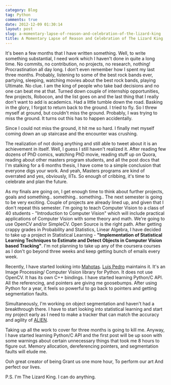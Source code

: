 ```yaml
---
category: Blog
tag: Python
comments: true
date: 2012-12-09 01:30:14
layout: post
slug: a-momentary-lapse-of-reason-and-celebration-of-the-lizard-king
title: A Momentary Lapse of Reason and Celebration of The Lizard King
---
```


It's been a few months that I have written something. Well, to write something substantial, I need work which I haven't done in quite a long time. No commits, no contribution, no projects, no research, nothing! Procrastination all day long. I don't even remember how I spent my last three months. Probably, listening to some of the best rock bands ever, partying, sleeping, watching movies about the best rock bands, playing Ultimate. No clue. I am the king of people who take bad decisions and no one can beat me at that. Turned down couple of internship opportunities, few projects, Robocon, and the list goes on and the last thing that I really don't want to add is academics. Had a little tumble down the road. Basking in the glory, I forgot to return back to the ground. I tried to fly. So I threw myself at ground, but couldn't miss the ground. Probably, I was trying to miss the ground. It turns out this has to happen accidentally.

Since I could not miss the ground, it hit me so hard. I finally met myself coming down an up staircase and the encounter was crushing.

The realization of not doing anything and still able to tweet about it is an achievement in itself. Well, I guess I still haven't realized it. After reading few dozens of PhD comics, watching PhD movie, reading stuff up on Quora, reading about other masters program students, and all the post docs that I'm stalking for a 6 months thesis, I have come to a simple conclusion that everyone digs your work. And yeah, Masters programs are kind of overrated and yes, obviously, IITs. So enough of cribbing, it's time to celebrate and plan the future.

As my finals are going on, I get enough time to think about further projects, goals and something.. something.. something.. The next semester is going to be very exciting. Couple of projects are already lined up, and given that I don't repeat this semester. I'm going to teach Computer Vision to a class of 40 students - "Introduction to Computer Vision" which will include practical applications of Computer Vision with some theory and math. We're going to use OpenCV and/or SimpleCV. Open Source is the right path. After getting crappy grades in Probability and Statistics, Linear Algebra, I have decided to take up a project in Statistical Learning - **"Implementation of Statistical Learning Techniques to Estimate and Detect Objects in Computer Vision based Tracking"**. I'm not planning to take up any of the coursera courses as I don't go beyond three weeks and keep getting bunch of emails every week.

Recently, I have started looking into [Mahotas](https://github.com/luispedro/mahotas/). [Luis Pedro](http://luispedro.org/) maintains it. It's an Image Processing/ Computer Vision library for Python. It does not use OpenCV. It has its own C++ bindings. I have started learning Python/C API. All the referencing, and pointers are giving me goosebumps. After using Python for a year, it feels so powerful to go back to pointers and getting segmentation faults.

Simultaneously, I'm working on object segmentation and haven't had a breakthrough there. I have to start looking into statistical learning and start my project early as I need to make a tracker that can match the accuracy and agility of [ALIEN](http://www.micc.unifi.it/pernici/).

Taking up all the work to cover for three months is going to kill me. Anyway, I have started learning Python/C API and the first post will be up soon with some warnings about certain unnecessary things that took me 8 hours to figure out. Memory allocation, dereferencing pointers, and segmentation faults will elude me.



Ooh great creator of being 
Grant us one more hour, 
To perform our art 
And perfect our lives.



P.S. I'm The Lizard King. I can do anything.

